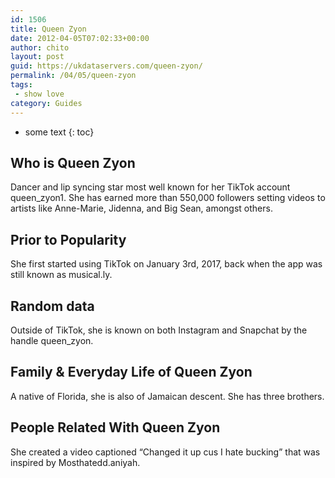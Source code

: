 ```yaml
---
id: 1506
title: Queen Zyon
date: 2012-04-05T07:02:33+00:00
author: chito
layout: post
guid: https://ukdataservers.com/queen-zyon/
permalink: /04/05/queen-zyon
tags:
 - show love
category: Guides
---
```


* some text
{: toc}
          
          
## Who is  Queen Zyon
                  
                  
                  
Dancer and lip syncing star most well known for her TikTok account queen_zyon1. She has earned more than 550,000 followers setting videos to artists like Anne-Marie, Jidenna, and Big Sean, amongst others.  
                  
                
                
                
## Prior to Popularity 
                  
                  
                  
She first started using TikTok on January 3rd, 2017, back when the app was still known as musical.ly. 
                  
                
                
                
## Random data 
                  
                  
                  
Outside of TikTok, she is known on both Instagram and Snapchat by the handle queen_zyon.
                  
                
                
                
## Family & Everyday Life of Queen Zyon
                  
                  
                  
A native of Florida, she is also of Jamaican descent. She has three brothers.
                  
                
                
                
## People Related With  Queen Zyon
                  
                  
                  
She created a video captioned &#8220;Changed it up cus I hate bucking&#8221; that was inspired by Mosthatedd.aniyah.
                  
                
              
            
          
          
          
    
    
  
